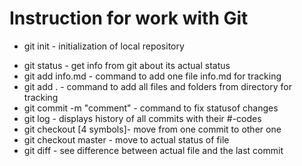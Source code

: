 # Instruction for work with Git

* git init - initialization of local repository
- git status - get info from git about its actual status
- git add info.md - command to add one file info.md for tracking
- git add . - command to add all files and folders from directory for tracking
- git commit -m "comment" - command to fix statusof changes
- git log - displays history of all commits with their #-codes
- git checkout [4 symbols]- move from one commit to other one
- git checkout master - move to actual status of file
- git diff - see difference between actual file and the last commit 
